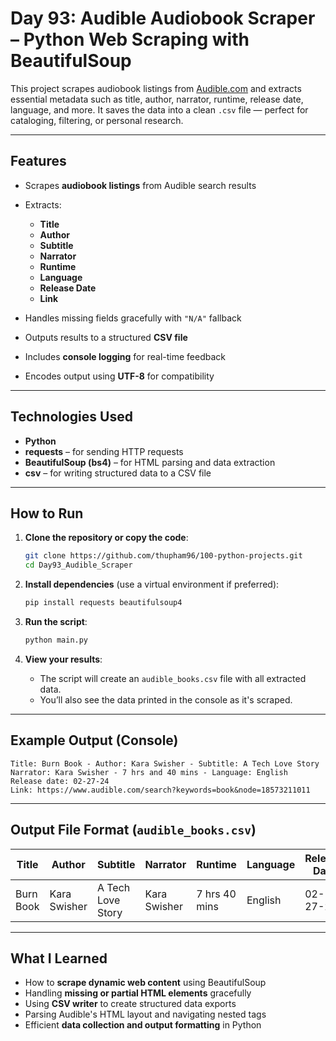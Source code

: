 # Day 93: Audible Audiobook Scraper – Python Web Scraping with BeautifulSoup

This project scrapes audiobook listings from [Audible.com](https://www.audible.com/) and extracts essential metadata such as title, author, narrator, runtime, release date, language, and more. It saves the data into a clean `.csv` file — perfect for cataloging, filtering, or personal research.

---

## Features

* Scrapes **audiobook listings** from Audible search results
* Extracts:

  * **Title**
  * **Author**
  * **Subtitle**
  * **Narrator**
  * **Runtime**
  * **Language**
  * **Release Date**
  * **Link**
* Handles missing fields gracefully with `"N/A"` fallback
* Outputs results to a structured **CSV file**
* Includes **console logging** for real-time feedback
* Encodes output using **UTF-8** for compatibility

---

## Technologies Used

* **Python**
* **requests** – for sending HTTP requests
* **BeautifulSoup (bs4)** – for HTML parsing and data extraction
* **csv** – for writing structured data to a CSV file

---

## How to Run

1. **Clone the repository or copy the code**:

   ```bash
   git clone https://github.com/thupham96/100-python-projects.git
   cd Day93_Audible_Scraper
   ```

2. **Install dependencies** (use a virtual environment if preferred):

   ```bash
   pip install requests beautifulsoup4
   ```

3. **Run the script**:

   ```bash
   python main.py
   ```

4. **View your results**:

   * The script will create an `audible_books.csv` file with all extracted data.
   * You’ll also see the data printed in the console as it's scraped.

---

## Example Output (Console)

```
Title: Burn Book - Author: Kara Swisher - Subtitle: A Tech Love Story
Narrator: Kara Swisher - 7 hrs and 40 mins - Language: English
Release date: 02-27-24
Link: https://www.audible.com/search?keywords=book&node=18573211011
```

---

## Output File Format (`audible_books.csv`)

| Title     | Author       | Subtitle          | Narrator     | Runtime        | Language | Release Date | Link |
| --------- | ------------ | ----------------- | ------------ | -------------- | -------- | ------------ | ---- |
| Burn Book | Kara Swisher | A Tech Love Story | Kara Swisher | 7 hrs 40 mins  | English  | 02-27-24     | ...  |

---

## What I Learned

* How to **scrape dynamic web content** using BeautifulSoup
* Handling **missing or partial HTML elements** gracefully
* Using **CSV writer** to create structured data exports
* Parsing Audible's HTML layout and navigating nested tags
* Efficient **data collection and output formatting** in Python
